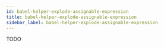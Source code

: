 ```yaml
---
id: babel-helper-explode-assignable-expression
title: babel-helper-explode-assignable-expression
sidebar_label: babel-helper-explode-assignable-expression
---
```


TODO

